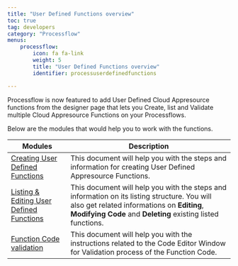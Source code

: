 ```yaml
---
title: "User Defined Functions overview"
toc: true
tag: developers
category: "Processflow"
menus: 
    processflow:
        icon: fa fa-link
        weight: 5
        title: "User Defined Functions overview" 
        identifier: processuserdefinedfunctions

---
```


Processflow is now featured to add User Defined Cloud Appresource functions from the designer page that lets you Create, list and Validate multiple Cloud Appresource Functions on your Processflows.

Below are the modules that would help you to work with the functions.

|Modules|Description|
|------------------|----------------|
|[Creating User Defined Functions](/processflow/Create-User-Defined-Functions/)| This document will help you with the steps and information for creating User Defined Appresource Functions.|
|[Listing & Editing User Defined Functions](/processflow/Listing-Editing-user-defined-functions/)|This document will help you with the steps and information on its listing structure. You will also get related informations on **Editing**, **Modifying Code** and **Deleting**    existing listed functions.| |
|[Function Code validation](/processflow/Function-Code-Validation/)|This document will help you with the instructions related to the Code Editor Window for Validation process of the Function Code.|
